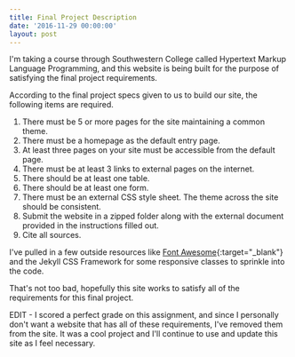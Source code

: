```yaml
---
title: Final Project Description
date: '2016-11-29 00:00:00'
layout: post
---
```


I'm taking a course through Southwestern College called Hypertext Markup Language Programming, and this website is being built for the purpose of satisfying the final project requirements.  

According to the final project specs given to us to build our site, the following items are required.  

1. There must be 5 or more pages for the site maintaining a common theme.
2. There must be a homepage as the default entry page.
3. At least three pages on your site must be accessible from the default page.
4. There must be at least 3 links to external pages on the internet.
5. There should be at least one table.
6. There should be at least one form.
7. There must be an external CSS style sheet. The theme across the site should be consistent.
8. Submit the website in a zipped folder along with the external document provided in the instructions filled out.
9. Cite all sources.

I've pulled in a few outside resources like [Font Awesome](http://fontawesome.io/){:target="_blank"} and the Jekyll CSS Framework for some responsive classes to sprinkle into the code.

That's not too bad, hopefully this site works to satisfy all of the requirements for this final project.

EDIT - I scored a perfect grade on this assignment, and since I personally don't want a website that has all of these requirements, I've removed them from the site. It was a cool project and I'll continue to use and update this site as I feel necessary.